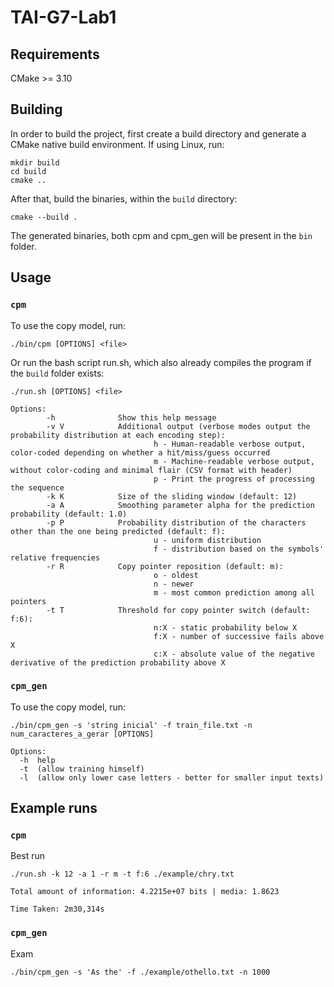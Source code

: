 # TAI-G7-Lab1

## Requirements
CMake >= 3.10

## Building

In order to build the project, first create a build directory and generate a CMake native build environment. If using Linux, run:

```
mkdir build
cd build
cmake ..
```

After that, build the binaries, within the `build` directory:

```
cmake --build .
```

The generated binaries, both cpm and cpm_gen will be present in the `bin` folder.

## Usage

### `cpm`

To use the copy model, run:

```
./bin/cpm [OPTIONS] <file>
```

Or run the bash script run.sh, which also already compiles the program if the `build` folder exists:

```
./run.sh [OPTIONS] <file>
```

```
Options:
        -h              Show this help message
        -v V            Additional output (verbose modes output the probability distribution at each encoding step):
                                h - Human-readable verbose output, color-coded depending on whether a hit/miss/guess occurred
                                m - Machine-readable verbose output, without color-coding and minimal flair (CSV format with header)
                                p - Print the progress of processing the sequence
        -k K            Size of the sliding window (default: 12)
        -a A            Smoothing parameter alpha for the prediction probability (default: 1.0)
        -p P            Probability distribution of the characters other than the one being predicted (default: f):
                                u - uniform distribution
                                f - distribution based on the symbols' relative frequencies
        -r R            Copy pointer reposition (default: m):
                                o - oldest
                                n - newer
                                m - most common prediction among all pointers
        -t T            Threshold for copy pointer switch (default: f:6):
                                n:X - static probability below X
                                f:X - number of successive fails above X
                                c:X - absolute value of the negative derivative of the prediction probability above X
```

### `cpm_gen`

To use the copy model, run:

```
./bin/cpm_gen -s 'string inicial' -f train_file.txt -n num_caracteres_a_gerar [OPTIONS]
```
```
Options:
  -h  help
  -t  (allow training himself)
  -l  (allow only lower case letters - better for smaller input texts)
```

## Example runs

### `cpm`

Best run
```
./run.sh -k 12 -a 1 -r m -t f:6 ./example/chry.txt

Total amount of information: 4.2215e+07 bits | media: 1.8623

Time Taken: 2m30,314s
```

### `cpm_gen`

Exam
```
./bin/cpm_gen -s 'As the' -f ./example/othello.txt -n 1000 
```
